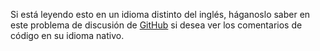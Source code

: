 Si está leyendo esto en un idioma distinto del inglés, háganoslo saber en este problema de discusión de [GitHub](https://github.com/aspnet/AspNetCore.Docs/issues/16455) si desea ver los comentarios de código en su idioma nativo.